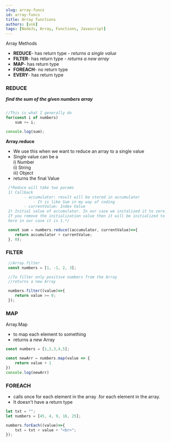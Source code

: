 ```yaml
---
slug: array-funcs
id: array-funcs
title: Array functions
authors: [vnk]
tags: [NodeJs, Array, Functions, Javascript]
---
```


Array Methods  
- **REDUCE**- has return type - *returns a single value* 
- **FILTER**- has return type - *returns a new array*  
- **MAP**- has return type  
- **FOREACH**- no return type  
- **EVERY**- has return type

### REDUCE

***find the sum of the given numbers array***  
```js const numbers = [1, -1, 2, 3];

//This is what I generally do
for(const i of numbers)
	sum += i;

console.log(sum);
```

**Array.reduce**
 - We use this when we want to reduce an array to a single value
 - Single value can be a   
 	  i) Number  
 	 ii) String  
 	iii) Object
 - returns the final Value

```js
 /*Reduce will take two params
 1) Callback 
 		- accumulator: result will be stored in accumulator 
		 	- It is like Sum in my way of coding
 		- currentValue: Index Value
 2) Initial value of accumulator. In our case we initalized it to zero. 
 If you remove the initialization value then it will be initialized to the first element in the array, 
 here in our case it is 1.*/

 const sum = numbers.reduce((accumulator, currentValue)=>{
 	return accumulator + currentValue;
 }, 0);
```
 
### FILTER
```js
 //Array.filter
 const numbers = [1, -1, 2, 3];

 //To filter only positive numbers from the Array
 //returns a new Array

 numbers.filter((value)=>{
 	return value >= 0;
 });
```

### MAP
Array.Map  
- to map each element to something  
- returns a new Array
```js
const numbers = [1,2,3,4,5];

const newArr = numbers.map(value => {
	return value + 1
})
console.log(newArr)
```


### FOREACH
- calls once for each element in the array .for each element in the array.  
- It doesn't have a return type  
```js
let txt = "";
let numbers = [45, 4, 9, 16, 25];

numbers.forEach((value)=>{
	txt = txt + value + "<br>";
});
```